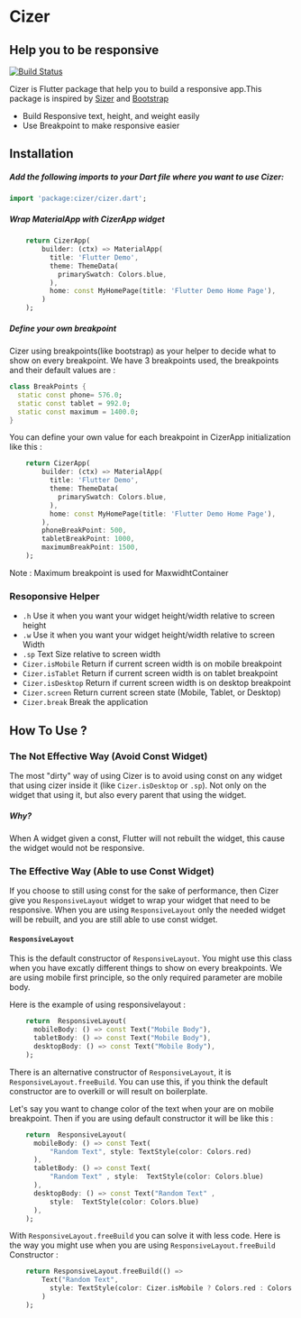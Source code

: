 # Cizer
## Help you to be responsive 

[![Build Status](https://travis-ci.org/joemccann/dillinger.svg?branch=master)](https://github.com/nfadhil13/Cizer)

Cizer is Flutter package that help you to build a responsive app.This package is inspired by [Sizer]() and [Bootstrap]()

- Build Responsive text, height, and weight easily
- Use Breakpoint to make responsive easier

## Installation

##### Add the following imports to your Dart file where you want to use Cizer:
```dart
import 'package:cizer/cizer.dart';
```

##### Wrap MaterialApp with CizerApp widget
```dart
    return CizerApp(
        builder: (ctx) => MaterialApp(
          title: 'Flutter Demo',
          theme: ThemeData(
            primarySwatch: Colors.blue,
          ),
          home: const MyHomePage(title: 'Flutter Demo Home Page'),
        )
    );
```

##### Define your own breakpoint
Cizer using breakpoints(like bootstrap) as your helper to decide what to show on every breakpoint. We have 3 breakpoints used, the breakpoints and their default values are :
```dart
class BreakPoints {
  static const phone= 576.0;
  static const tablet = 992.0;
  static const maximum = 1400.0;
}
```


You can define your own value for each breakpoint in CizerApp initialization like this :
```dart
    return CizerApp(
        builder: (ctx) => MaterialApp(
          title: 'Flutter Demo',
          theme: ThemeData(
            primarySwatch: Colors.blue,
          ),
          home: const MyHomePage(title: 'Flutter Demo Home Page'),
        ),
        phoneBreakPoint: 500,
        tabletBreakPoint: 1000,
        maximumBreakPoint: 1500,
    );
```

Note : Maximum breakpoint is used for MaxwidhtContainer

### Resoponsive Helper

* `.h`  Use it when you want your widget height/width relative to screen height
* `.w`  Use it when you want your widget height/width relative to screen Width
* `.sp` Text Size relative to screen width
* `Cizer.isMobile`  Return if current screen width is on mobile breakpoint
* `Cizer.isTablet`  Return if current screen width is on tablet breakpoint
* `Cizer.isDesktop`  Return if current screen width is on desktop breakpoint
* `Cizer.screen`  Return current screen state (Mobile, Tablet, or Desktop)
* `Cizer.break` Break the application


## How To Use ?

### The Not Effective Way (Avoid Const Widget)
The most "dirty" way of using Cizer is to avoid using const on any widget that using cizer inside it (like `Cizer.isDesktop` or `.sp`). Not only on the widget that using it, but also every parent that using the widget.

##### Why?
When A widget given a const,  Flutter will not rebuilt the widget, this cause the widget would not be responsive.

### The Effective Way (Able to use Const Widget)
If you choose to still using const for the sake of performance, then Cizer give you `ResponsiveLayout`  widget to wrap your widget that need to be responsive. When you are using `ResponsiveLayout` only the needed widget will be rebuilt, and you are still able to use const widget.
 
#### `ResponsiveLayout`
This is the default constructor of `ResponsiveLayout`.  You might use this class when you have excatly different things to show on every breakpoints. We are using mobile first principle, so the only required parameter are mobile body. 

Here is the example of using responsivelayout :
```dart
    return  ResponsiveLayout(
      mobileBody: () => const Text("Mobile Body"),
      tabletBody: () => const Text("Mobile Body"),
      desktopBody: () => const Text("Mobile Body"),
    );
```

There is an alternative constructor of `ResponsiveLayout`, it is  `ResponsiveLayout.freeBuild`.  You can use this, if you think the default constructor are to overkill or will result on boilerplate. 

Let's say  you want to change color of the text when your are on mobile breakpoint. Then if you are using default constructor it will be like this :

```dart
    return  ResponsiveLayout(
      mobileBody: () => const Text(
          "Random Text", style: TextStyle(color: Colors.red)
      ),
      tabletBody: () => const Text(
          "Random Text" , style:  TextStyle(color: Colors.blue)
      ),
      desktopBody: () => const Text("Random Text" , 
          style:  TextStyle(color: Colors.blue)
      ),
    );
```

With  `ResponsiveLayout.freeBuild` you can solve it with less code. Here is the way you might use when you are using `ResponsiveLayout.freeBuild` Constructor :

```dart
    return ResponsiveLayout.freeBuild(() =>
        Text("Random Text", 
          style: TextStyle(color: Cizer.isMobile ? Colors.red : Colors.blue)
        )
    );
```







